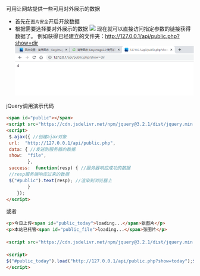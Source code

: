 可用让网站提供一些可用对外展示的数据
- 首先在`图片安全`开启开放数据
- 根据需要选择要对外展示的数据
![](images/QQ截图20220222162359.png)
现在就可以直接访问指定参数的链接获得数据了。
例如获得已经建立的文件夹：http://127.0.0.1/api/public.php?show=dir
![](images/QQ截图20220222162603.png)

jQuery调用演示代码

```html
<span id="public"></span>
<script src="https://cdn.jsdelivr.net/npm/jquery@3.2.1/dist/jquery.min.js"></script>
<script>
 $.ajax({ //创建ajax对象
 url:  "http://127.0.0.1/api/public.php",
 data: { //发送到服务器的数据
 show:  "file",
        },
 success:  function(resp) { //服务器响应成功的数据
 //resp服务端响应过来的数据
 $("#public").text(resp); //渲染到浏览器上
        }
    });
</script>
```

或者

```html
<p>今日上传<span id="public_today">loading...</span>张图片</p> 
<p>本站已托管<span id="public_file">loading...</span>张图片</p>

<script src="https://cdn.jsdelivr.net/npm/jquery@3.2.1/dist/jquery.min.js"></script>

<script>
$("#public_today").load("http://127.0.0.1/api/public.php?show=today");$("#public_file").load("http://127.0.0.1/api/public.php?show=file");
</script>
```
